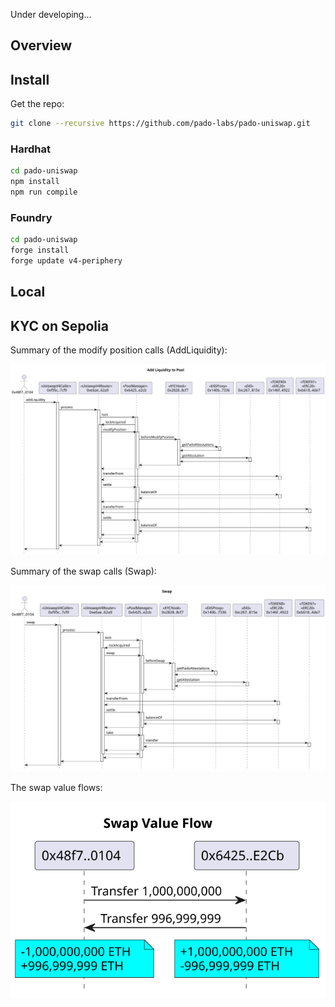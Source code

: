 

Under developing...


## Overview



## Install

Get the repo:

```sh
git clone --recursive https://github.com/pado-labs/pado-uniswap.git
```

### Hardhat

```sh
cd pado-uniswap
npm install
npm run compile
```


### Foundry

```sh
cd pado-uniswap
forge install
forge update v4-periphery
```


## Local


## KYC on Sepolia

Summary of the modify position calls (AddLiquidity):

![KYC Modify Summary](./docs/sepolia/AddLiquidity.svg)

Summary of the swap calls (Swap):

![KYC Swap Summary](./docs/sepolia/Swap.svg)

The swap value flows:

![KYC Swap Value Flows](./docs/sepolia/SwapValueFlow.svg)

